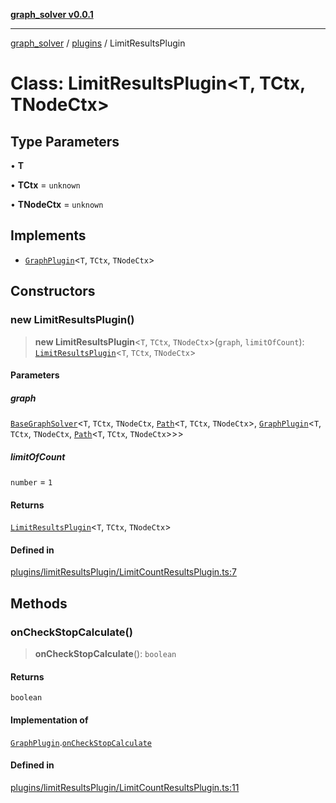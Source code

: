 [**graph_solver v0.0.1**](../../../README.md)

***

[graph_solver](../../../globals.md) / [plugins](../README.md) / LimitResultsPlugin

# Class: LimitResultsPlugin\<T, TCtx, TNodeCtx\>

## Type Parameters

• **T**

• **TCtx** = `unknown`

• **TNodeCtx** = `unknown`

## Implements

- [`GraphPlugin`](../interfaces/GraphPlugin.md)\<`T`, `TCtx`, `TNodeCtx`\>

## Constructors

### new LimitResultsPlugin()

> **new LimitResultsPlugin**\<`T`, `TCtx`, `TNodeCtx`\>(`graph`, `limitOfCount`): [`LimitResultsPlugin`](LimitResultsPlugin.md)\<`T`, `TCtx`, `TNodeCtx`\>

#### Parameters

##### graph

[`BaseGraphSolver`](../../../classes/BaseGraphSolver.md)\<`T`, `TCtx`, `TNodeCtx`, [`Path`](../../../interfaces/Path.md)\<`T`, `TCtx`, `TNodeCtx`\>, [`GraphPlugin`](../interfaces/GraphPlugin.md)\<`T`, `TCtx`, `TNodeCtx`, [`Path`](../../../interfaces/Path.md)\<`T`, `TCtx`, `TNodeCtx`\>\>\>

##### limitOfCount

`number` = `1`

#### Returns

[`LimitResultsPlugin`](LimitResultsPlugin.md)\<`T`, `TCtx`, `TNodeCtx`\>

#### Defined in

[plugins/limitResultsPlugin/LimitCountResultsPlugin.ts:7](https://github.com/ahibis/grapthSolver/blob/0c6ad5227b2300e452a220efa1e98a9e3061f40c/src/plugins/limitResultsPlugin/LimitCountResultsPlugin.ts#L7)

## Methods

### onCheckStopCalculate()

> **onCheckStopCalculate**(): `boolean`

#### Returns

`boolean`

#### Implementation of

[`GraphPlugin`](../interfaces/GraphPlugin.md).[`onCheckStopCalculate`](../interfaces/GraphPlugin.md#oncheckstopcalculate)

#### Defined in

[plugins/limitResultsPlugin/LimitCountResultsPlugin.ts:11](https://github.com/ahibis/grapthSolver/blob/0c6ad5227b2300e452a220efa1e98a9e3061f40c/src/plugins/limitResultsPlugin/LimitCountResultsPlugin.ts#L11)
